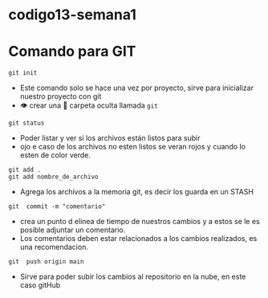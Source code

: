 # codigo13-semana1
# Comando para GIT
```
git init
```
- Este comando solo se hace una vez por proyecto, sirve para inicializar nuestro proyecto con git
- :eye: crear una :file_folder: carpeta oculta llamada ```git```

```
git status
```

- Poder listar y ver si los archivos están listos para subir
- ojo e caso de los archivos no esten listos se veran rojos y cuando lo esten de color verde.
```
git add .
git add nombre_de_archivo
```

- Agrega los archivos a la memoria git, es decir los guarda en un STASH
```
git  commit -m "comentario"
```

- crea un punto d elinea de tiempo de nuestros cambios y a estos se le es posible adjuntar un comentario.
- Los comentarios deben estar relacionados a los cambios realizados, es una recomendacion.

```
git  push origin main
```
- Sirve para poder subir los cambios al repositorio en la nube, en este caso gitHub
